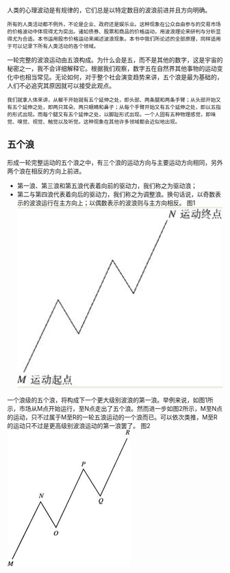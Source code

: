 人类的心理波动是有规律的，它们总是以特定数目的波浪前进并且方向明确。
```
所有的人类活动都不例外，不论是企业、政府还是娱乐业。这种现象在公众自由参与的交易市场的价格波动中体现得尤为突出。诸如债券、股票和商品的价格运动，用波浪理论来研判与分析显得尤为合适。本书运用股市价格运动来阐述波浪现象。本书中我们所论述的全部原理，同样适用于可以记录下所有人类活动的各个领域。
```
一轮完整的波浪运动由五浪构成。为什么会是五，而不是其他的数字，这是宇宙的秘密之一，我不会详细解释它。根据我们观察，数字五在自然界其他事物的运动变化中也相当常见。无论如何，对于整个社会演变趋势来讲，五个浪是最为基础的，人们不必追究其原因就可以接受此观点。
```
我们就拿人体来讲，从躯干开始就有五个延伸之处，即头部、两条腿和两条手臂；从头部开始又有五个延伸之处，即两只耳朵、两只眼睛和鼻子；从每个手臂开始又有五个延伸之处，即以五指的形式出现。而每个腿又有五个延伸之处，以脚趾形式出现。一个人固有五种物理感觉，即味觉、嗅觉、视觉、触觉以及听觉。这种现象在其他许多领域都会近似地出现。
```
## 五个浪
形成一轮完整运动的五个浪之中，有三个浪的运动方向与主要运动方向相同，另外两个浪在相反的方向上前进。
- 第一浪、第三浪和第五浪代表着向前的驱动力，我们称之为驱动浪；
- 第二与第四浪代表着向后的驱动力，我们称之为调整浪。换句话说，以奇数表示的波浪运行在主方向上；以偶数表示的波浪则与主方向相反。
图1
![](./img/1.jpg)

一个浪级的五个浪，将构成下一个更大级别波浪的第一浪。举例来说，如图1所示，市场从M点开始运行，至N点走出了五个浪。然而进一步如图2所示，M至N点的运动，只不过属于M至R的一轮五浪运动的一个浪而已。可以依次类推，M至R的运动只不过是更高级别波浪运动的第一浪罢了。
图2
![](./img/2.png)
